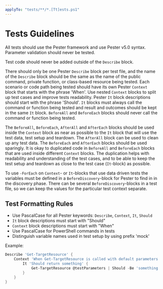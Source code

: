 ```yaml
---
applyTo: "tests/**/*.[Tt]ests.ps1"
---
```


# Tests Guidelines

All tests should use the Pester framework and use Pester v5.0 syntax.
Parameter validation should never be tested.

Test code should never be added outside of the `Describe` block.

There should only be one Pester `Describe` block per test file, and the name of
the `Describe` block should be the same as the name of the public command,
private function, or class-based resource being tested. Each scenario or
code path being tested should have its own Pester `Context` block that starts
with the phrase 'When'. Use nested `Context` blocks to split up test cases
and improve tests readability. Pester `It` block descriptions should start
with the phrase 'Should'. `It` blocks must always call the command or function
being tested and result and outcomes should be kept in the same `It` block.
`BeforeAll` and `BeforeEach` blocks should never call the command or function
being tested.

The `BeforeAll`, `BeforeEach`, `AfterAll` and `AfterEach` blocks should be
used inside the `Context` block as near as possible to the `It` block that
will use the test data, test setup and teardown. The `AfterAll` block can
be used to clean up any test data. The `BeforeEach` and `AfterEach`
blocks should be used sparingly. It is okay to duplicated code in `BeforeAll`
and `BeforeEach` blocks that are used inside different `Context` blocks.
The duplication helps with readability and understanding of the test cases,
and to be able to keep the test setup and teardown as close to the test
case (`It`-block) as possible.

To use `-ForEach` on `Context`- or `It`-blocks that use data driven tests the
variables must be defined in a `BeforeDiscovery`-block for Pester to find in in the discovery phase.
There can be several `BeforeDiscovery`-blocks in a test file, so we can keep the
values for the particular test context separate.

## Test Formatting Rules

- Use PascalCase for all Pester keywords: `Describe`, `Context`, `It`, `Should`
- `It` block descriptions must start with "Should"
- `Context` block descriptions must start with "When"
- Use PascalCase for PowerShell commands in tests
- Distinguish variable names used in test setup by using prefix 'mock'

Example:
```powershell
Describe 'Get-TargetResource' {
    Context 'When Get-TargetResource is called with default parameters' {
        It 'Should return something' {
            Get-TargetResource @testParameters | Should -Be 'something'
        }
    }
}
```
